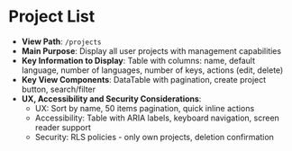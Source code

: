 # Project List

- **View Path**: `/projects`
- **Main Purpose**: Display all user projects with management capabilities
- **Key Information to Display**: Table with columns: name, default language, number of languages, number of keys, actions (edit, delete)
- **Key View Components**: DataTable with pagination, create project button, search/filter
- **UX, Accessibility and Security Considerations**:
  - UX: Sort by name, 50 items pagination, quick inline actions
  - Accessibility: Table with ARIA labels, keyboard navigation, screen reader support
  - Security: RLS policies - only own projects, deletion confirmation
